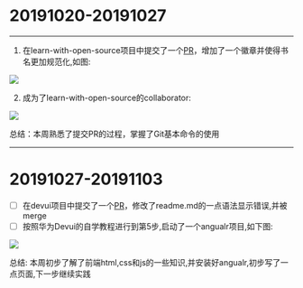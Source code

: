 # 20191020-20191027
---
1. 在learn-with-open-source项目中提交了一个[PR](https://github.com/zhuangbiaowei/learn-with-open-source/pull/95)，增加了一个徽章并使得书名更加规范化,如图:

![](https://i.loli.net/2019/10/26/Gv2aQNISY5XVxub.png)

2. 成为了learn-with-open-source的collaborator:

![](https://i.loli.net/2019/10/26/wIPMDnQLz49j61e.png)

总结：本周熟悉了提交PR的过程，掌握了Git基本命令的使用 

---
# 20191027-20191103

- [ ] 在devui项目中提交了一个[PR](https://github.com/DevCloudFE/ng-devui/commit/9cde6c49061fdfbeb9a071303db9558bc93c8213)，修改了readme.md的一点语法显示错误,并被merge
- [ ] 按照华为Devui的自学教程进行到第5步,启动了一个angualr项目,如下图:

![](https://i.loli.net/2019/11/03/H4iePNTwclFLxav.png)

总结: 本周初步了解了前端html,css和js的一些知识,并安装好angualr,初步写了一点页面,下一步继续实践
